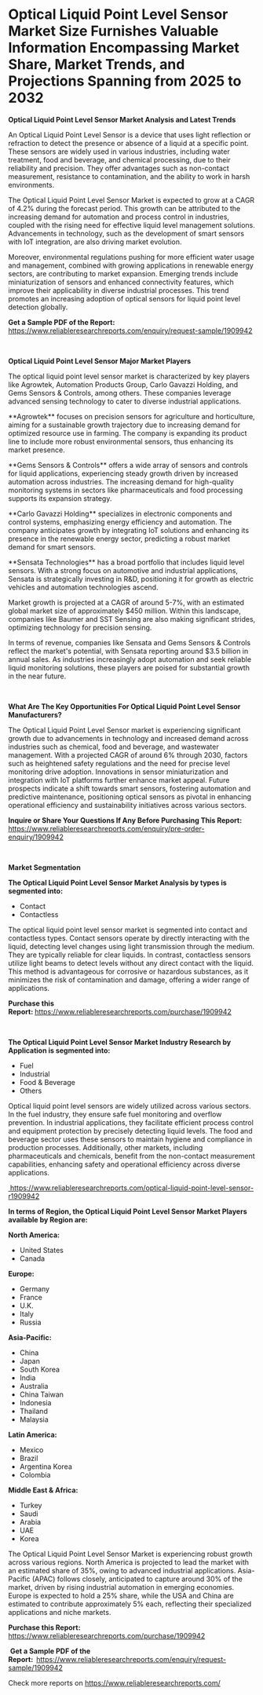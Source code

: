 <p><h1>Optical Liquid Point Level Sensor Market Size Furnishes Valuable Information Encompassing Market Share, Market Trends, and Projections Spanning from 2025 to 2032</h1></p><p><strong>Optical Liquid Point Level Sensor Market Analysis and Latest Trends</strong></p>
<p><p>An Optical Liquid Point Level Sensor is a device that uses light reflection or refraction to detect the presence or absence of a liquid at a specific point. These sensors are widely used in various industries, including water treatment, food and beverage, and chemical processing, due to their reliability and precision. They offer advantages such as non-contact measurement, resistance to contamination, and the ability to work in harsh environments.</p><p>The Optical Liquid Point Level Sensor Market is expected to grow at a CAGR of 4.2% during the forecast period. This growth can be attributed to the increasing demand for automation and process control in industries, coupled with the rising need for effective liquid level management solutions. Advancements in technology, such as the development of smart sensors with IoT integration, are also driving market evolution. </p><p>Moreover, environmental regulations pushing for more efficient water usage and management, combined with growing applications in renewable energy sectors, are contributing to market expansion. Emerging trends include miniaturization of sensors and enhanced connectivity features, which improve their applicability in diverse industrial processes. This trend promotes an increasing adoption of optical sensors for liquid point level detection globally.</p></p>
<p><strong>Get a Sample PDF of the Report:&nbsp;</strong> <a href="https://www.reliableresearchreports.com/enquiry/request-sample/1909942?utm_campaign=2333&utm_medium=2&utm_source=Github&utm_content=ia&utm_term=13022025&utm_id=optical-liquid-point-level-sensor">https://www.reliableresearchreports.com/enquiry/request-sample/1909942</a></p>
<p>&nbsp;</p>
<p><strong>Optical Liquid Point Level Sensor Major Market Players</strong></p>
<p><p>The optical liquid point level sensor market is characterized by key players like Agrowtek, Automation Products Group, Carlo Gavazzi Holding, and Gems Sensors & Controls, among others. These companies leverage advanced sensing technology to cater to diverse industrial applications.</p><p>**Agrowtek** focuses on precision sensors for agriculture and horticulture, aiming for a sustainable growth trajectory due to increasing demand for optimized resource use in farming. The company is expanding its product line to include more robust environmental sensors, thus enhancing its market presence.</p><p>**Gems Sensors & Controls** offers a wide array of sensors and controls for liquid applications, experiencing steady growth driven by increased automation across industries. The increasing demand for high-quality monitoring systems in sectors like pharmaceuticals and food processing supports its expansion strategy.</p><p>**Carlo Gavazzi Holding** specializes in electronic components and control systems, emphasizing energy efficiency and automation. The company anticipates growth by integrating IoT solutions and enhancing its presence in the renewable energy sector, predicting a robust market demand for smart sensors.</p><p>**Sensata Technologies** has a broad portfolio that includes liquid level sensors. With a strong focus on automotive and industrial applications, Sensata is strategically investing in R&D, positioning it for growth as electric vehicles and automation technologies ascend.</p><p>Market growth is projected at a CAGR of around 5-7%, with an estimated global market size of approximately $450 million. Within this landscape, companies like Baumer and SST Sensing are also making significant strides, optimizing technology for precision sensing.</p><p>In terms of revenue, companies like Sensata and Gems Sensors & Controls reflect the market's potential, with Sensata reporting around $3.5 billion in annual sales. As industries increasingly adopt automation and seek reliable liquid monitoring solutions, these players are poised for substantial growth in the near future.</p></p>
<p>&nbsp;</p>
<p><strong>What Are The Key Opportunities For Optical Liquid Point Level Sensor Manufacturers?</strong></p>
<p><p>The Optical Liquid Point Level Sensor market is experiencing significant growth due to advancements in technology and increased demand across industries such as chemical, food and beverage, and wastewater management. With a projected CAGR of around 6% through 2030, factors such as heightened safety regulations and the need for precise level monitoring drive adoption. Innovations in sensor miniaturization and integration with IoT platforms further enhance market appeal. Future prospects indicate a shift towards smart sensors, fostering automation and predictive maintenance, positioning optical sensors as pivotal in enhancing operational efficiency and sustainability initiatives across various sectors.</p></p>
<p><strong>Inquire or Share Your Questions If Any Before Purchasing This Report:</strong> <a href="https://www.reliableresearchreports.com/enquiry/pre-order-enquiry/1909942?utm_campaign=2333&utm_medium=2&utm_source=Github&utm_content=ia&utm_term=13022025&utm_id=optical-liquid-point-level-sensor">https://www.reliableresearchreports.com/enquiry/pre-order-enquiry/1909942</a></p>
<p>&nbsp;</p>
<p><strong>Market Segmentation</strong></p>
<p><strong>The Optical Liquid Point Level Sensor Market Analysis by types is segmented into:</strong></p>
<p><ul><li>Contact</li><li>Contactless</li></ul></p>
<p><p>The optical liquid point level sensor market is segmented into contact and contactless types. Contact sensors operate by directly interacting with the liquid, detecting level changes using light transmission through the medium. They are typically reliable for clear liquids. In contrast, contactless sensors utilize light beams to detect levels without any direct contact with the liquid. This method is advantageous for corrosive or hazardous substances, as it minimizes the risk of contamination and damage, offering a wider range of applications.</p></p>
<p><strong>Purchase this Report:&nbsp;</strong><a href="https://www.reliableresearchreports.com/purchase/1909942?utm_campaign=2333&utm_medium=2&utm_source=Github&utm_content=ia&utm_term=13022025&utm_id=optical-liquid-point-level-sensor">https://www.reliableresearchreports.com/purchase/1909942</a></p>
<p>&nbsp;</p>
<p><strong>The Optical Liquid Point Level Sensor Market Industry Research by Application is segmented into:</strong></p>
<p><ul><li>Fuel</li><li>Industrial</li><li>Food & Beverage</li><li>Others</li></ul></p>
<p><p>Optical liquid point level sensors are widely utilized across various sectors. In the fuel industry, they ensure safe fuel monitoring and overflow prevention. In industrial applications, they facilitate efficient process control and equipment protection by precisely detecting liquid levels. The food and beverage sector uses these sensors to maintain hygiene and compliance in production processes. Additionally, other markets, including pharmaceuticals and chemicals, benefit from the non-contact measurement capabilities, enhancing safety and operational efficiency across diverse applications.</p></p>
<p><a href="https://www.reliableresearchreports.com/optical-liquid-point-level-sensor-r1909942?utm_campaign=2333&utm_medium=2&utm_source=Github&utm_content=ia&utm_term=13022025&utm_id=optical-liquid-point-level-sensor">&nbsp;https://www.reliableresearchreports.com/optical-liquid-point-level-sensor-r1909942</a></p>
<p><strong>In terms of Region, the Optical Liquid Point Level Sensor Market Players available by Region are:</strong></p>
<p>
    <p> <strong> North America: </strong>
        <ul>
            <li>United States</li>
            <li>Canada</li>
        </ul>
        </p> 
    <p> <strong> Europe: </strong>
        <ul>
            <li>Germany</li>
            <li>France</li>
            <li>U.K.</li>
            <li>Italy</li>
            <li>Russia</li>
        </ul>
        </p> 
    <p> <strong> Asia-Pacific: </strong>
        <ul>
            <li>China</li>
            <li>Japan</li>
            <li>South Korea</li>
            <li>India</li>
            <li>Australia</li>
            <li>China Taiwan</li>
            <li>Indonesia</li>
            <li>Thailand</li>
            <li>Malaysia</li>
        </ul>
        </p> 
    <p> <strong> Latin America: </strong>
        <ul>
            <li>Mexico</li>
            <li>Brazil</li>
            <li>Argentina Korea</li>
            <li>Colombia</li>
        </ul>
        </p> 
    <p> <strong> Middle East & Africa: </strong>
        <ul>
            <li>Turkey</li>
            <li>Saudi</li>
            <li>Arabia</li>
            <li>UAE</li>
            <li>Korea</li>
        </ul>
    </p>
    </p>
<p><p>The Optical Liquid Point Level Sensor Market is experiencing robust growth across various regions. North America is projected to lead the market with an estimated share of 35%, owing to advanced industrial applications. Asia-Pacific (APAC) follows closely, anticipated to capture around 30% of the market, driven by rising industrial automation in emerging economies. Europe is expected to hold a 25% share, while the USA and China are estimated to contribute approximately 5% each, reflecting their specialized applications and niche markets.</p></p>
<p><strong>Purchase this Report: </strong><a href="https://www.reliableresearchreports.com/purchase/1909942?utm_campaign=2333&utm_medium=2&utm_source=Github&utm_content=ia&utm_term=13022025&utm_id=optical-liquid-point-level-sensor">https://www.reliableresearchreports.com/purchase/1909942</a></p>
<p>&nbsp;<strong>Get a Sample PDF of the Report:&nbsp;&nbsp;</strong><a href="https://www.reliableresearchreports.com/enquiry/request-sample/1909942?utm_campaign=2333&utm_medium=2&utm_source=Github&utm_content=ia&utm_term=13022025&utm_id=optical-liquid-point-level-sensor">https://www.reliableresearchreports.com/enquiry/request-sample/1909942</a></p>
<p><strong></strong></p>
<p>Check more reports on <a href="https://www.reliableresearchreports.com/?utm_campaign=2333&utm_medium=2&utm_source=Github&utm_content=ia&utm_term=13022025&utm_id=optical-liquid-point-level-sensor">https://www.reliableresearchreports.com/</a></p>